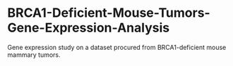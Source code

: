 # BRCA1-Deficient-Mouse-Tumors-Gene-Expression-Analysis
Gene expression study on a dataset procured from BRCA1-deficient mouse mammary tumors.
